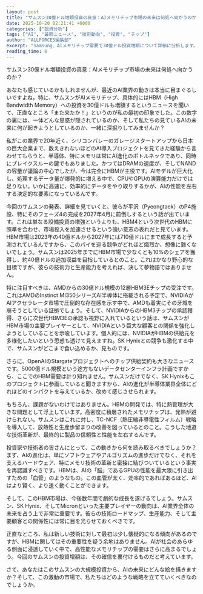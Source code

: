 ```yaml
---
layout: post
title: "サムスン30億ドル増額投資の真意：AIメモリチップ市場の未来は何処へ向かうのか？"
date: 2025-10-20 02:21:41 +0000
categories: ["投資分析"]
tags: ["AI", "最新ニュース", "技術動向", "投資", "チップ"]
author: "ALLFORCES編集部"
excerpt: "Samsung、AIメモリチップ需要で30億ドル投資増額について詳細に分析します。"
reading_time: 8
---
```


サムスン30億ドル増額投資の真意：AIメモリチップ市場の未来は何処へ向かうのか？

あなたも感じているかもしれませんが、最近のAI業界の動きは本当に目まぐるしいですよね。特に、サムスンがAIメモリチップ、具体的にはHBM（High Bandwidth Memory）への投資を30億ドルも増額するというニュースを聞いて、正直なところ「また来たか！」というのが私の最初の印象でした。この数字の裏には、一体どんな思惑が隠されているのか、そして私たちの見ているAIの未来に何が起きようとしているのか、一緒に深掘りしてみませんか？

私がこの業界で20年近く、シリコンバレーのガレージスタートアップから日本の巨大企業まで、数えきれないほどのAI導入プロジェクトを見てきた経験から言わせてもらうと、半導体、特にメモリは常にAI進化のボトルネックであり、同時にブレイクスルーの鍵でもありました。かつてはDRAMの速度が、そしてNANDの容量が議論の中心でしたが、今は完全にHBMが主役です。AIモデルが巨大化し、処理するデータ量が爆発的に増える中で、CPUやGPUの演算能力だけでは足りない。いかに高速に、効率的にデータをやり取りするかが、AIの性能を左右する決定的な要素になっているんです。

今回のサムスンの発表、詳細を見ていくと、彼らが平沢（Pyeongtaek）のP4施設、特にそのフェーズ4の完成を2027年4月に前倒しするという話が出ています。これは単なる設備投資の増強というよりも、HBM4という次世代のHBMに照準を合わせ、市場投入を加速させるという強い意志の表れだと見ています。HBM市場は2023年の40億ドルから2027年には710億ドルにまで成長すると予測されているんですから、このパイを巡る競争がどれほど熾烈か、想像に難くないでしょう。サムスンは2025年までにHBM市場で少なくとも10%のシェアを獲得し、約40億ドルの追加収益を目指しているとのこと。これはかなり野心的な目標ですが、彼らの技術力と生産能力を考えれば、決して夢物語ではありません。

特に注目すべきは、AMDからの30億ドル規模の12層HBM3Eチップの受注です。これはAMDのInstinct MI350シリーズAI半導体に搭載される予定で、NVIDIAがAIアクセラレータ市場で圧倒的な存在感を示す中で、AMDも着実にその牙城を崩そうとしている証拠でしょう。そして、NVIDIAからのHBM3チップの承認獲得、さらに次世代HBM3Eの承認も視野に入れているという話は、サムスンがHBM市場の主要プレイヤーとして、NVIDIAという巨大な顧客との関係を強化しようとしていることを示唆しています。個人的には、NVIDIAがHBMの供給元を多様化したいという思惑も透けて見えますね。SK Hynixとの競争も激化する中で、サムスンがどこまで食い込めるか、見ものです。

さらに、OpenAIのStargateプロジェクトへのチップ供給契約も大きなニュースです。5000億ドル規模という途方もないデータセンターインフラ計画ですから、ここでのHBM需要は計り知れません。サムスンだけでなく、SK Hynixもこのプロジェクトに参画していると聞きますから、AIの進化が半導体業界全体にどれほどのインパクトを与えているか、改めて感じさせられます。

もちろん、課題がないわけではありません。HBMの開発では、特に熱管理が大きな問題として浮上しています。高密度に積層されたメモリチップは、発熱が避けられない。サムスンはこれに対し、TC-NCF（熱圧縮非導電性フィルム）戦略を導入して、放熱性と生産歩留まりの改善を図っているとのこと。こうした地道な技術革新が、最終的に製品の信頼性と性能を左右するんです。

投資家や技術者の皆さんにとって、この動きから何を読み取るべきでしょうか？まず、AIの進化は、単にソフトウェアやアルゴリズムの進歩だけでなく、それを支えるハードウェア、特にメモリ技術の革新と密接に結びついているという事実を再認識すべきです。HBMは、AIの「脳」であるGPUの性能を最大限に引き出すための「血管」のようなもの。この血管が太く、効率的であればあるほど、AIはより賢く、より速く動くことができます。

そして、このHBM市場は、今後数年間で劇的な成長を遂げるでしょう。サムスン、SK Hynix、そしてMicronといった主要プレイヤーの動向は、AI業界全体の未来を占う上で非常に重要です。彼らの技術ロードマップ、生産能力、そして主要顧客との関係性には常に目を光らせておくべきです。

正直なところ、私は新しい技術に対して最初は少し懐疑的になる傾向があるのですが、HBMに関してはその重要性を疑う余地はありません。AIが社会のあらゆる側面に浸透していく中で、高性能なメモリチップの需要はさらに高まるでしょう。今回のサムスンの投資増額は、その確信を裏付けるものだと考えています。

さて、あなたはこのサムスンの大規模投資から、AIの未来にどんな絵を描きますか？そして、この激動の市場で、私たちはどのような戦略を立てていくべきなのでしょうか。

